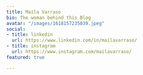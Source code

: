```yaml
---
title: Maila Varraso
bio: The woman behind this Blog
avatar: "/images/1618157235039.jpeg"
social:
- title: linkedin
  url: https://www.linkedin.com/in/mailavarraso/
- title: instagram
  url: https://www.instagram.com/mailavarraso/
featured: true

---
```

